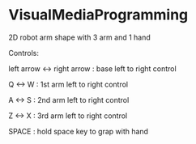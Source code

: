 # VisualMediaProgramming
2D robot arm shape with 3 arm and 1 hand

Controls:

left arrow <-> right arrow : base    left to right control

Q <-> W                    : 1st arm left to right control

A <-> S                    : 2nd arm left to right control

Z <-> X                    : 3rd arm left to right control

SPACE                      : hold space key to grap with hand
